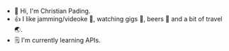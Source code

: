 - 👋 Hi, I'm Christian Pading.
- 👍 I like jamming/videoke 🎤, watching gigs 🎸, beers 🍺 and a bit of travel 🌏.
- 🗒️ I'm currently learning APIs.
<!--
**pexa-cpading/pexa-cpading** is a ✨ _special_ ✨ repository because its `README.md` (this file) appears on your GitHub profile.

Here are some ideas to get you started:

- 🔭 I’m currently working on ...
- 🌱 I’m currently learning ...
- 👯 I’m looking to collaborate on ...
- 🤔 I’m looking for help with ...
- 💬 Ask me about ...
- 📫 How to reach me: ...
- 😄 Pronouns: ...
- ⚡ Fun fact: ...
-->
